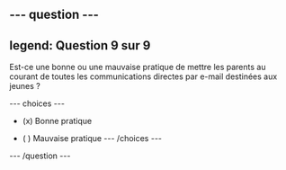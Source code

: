 --- question ---
---
legend: Question 9 sur 9
---

Est-ce une bonne ou une mauvaise pratique de mettre les parents au courant de toutes les communications directes par e-mail destinées aux jeunes ?

--- choices ---
- (x) Bonne pratique

- ( ) Mauvaise pratique --- /choices ---

--- /question ---
